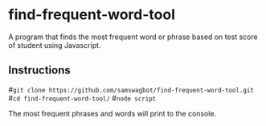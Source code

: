 # find-frequent-word-tool
A program that finds the most frequent word or phrase based on test score of student using Javascript.

## Instructions

#` git clone https://github.com/samswagbot/find-frequent-word-tool.git `
#` cd find-frequent-word-tool/ `
#` node script `

The most frequent phrases and words will print to the console.
